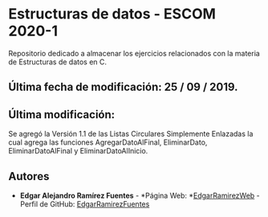 # Estructuras de datos - ESCOM 2020-1 

Repositorio dedicado a almacenar los ejercicios relacionados con la materia de Estructuras de datos en C.

## Última fecha de modificación: 25 / 09 / 2019.

## Última modificación:

Se agregó la Versión 1.1 de las Listas Circulares Simplemente Enlazadas la cual agrega las funciones AgregarDatoAlFinal, EliminarDato, EliminarDatoAlFinal y EliminarDatoAlInicio.

## Autores

* **Edgar Alejandro Ramírez Fuentes** - *Página Web: *[EdgarRamirezWeb](https://edgarramirezweb.netlify.com/) - Perfil de GitHub: [EdgarRamirezFuentes](https://github.com/EdgarRamirezFuentes)


